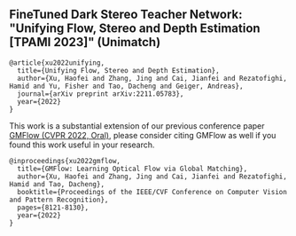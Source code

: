 ## FineTuned Dark Stereo Teacher Network:  "Unifying Flow, Stereo and Depth Estimation [TPAMI 2023]" (Unimatch)


```
@article{xu2022unifying,
  title={Unifying Flow, Stereo and Depth Estimation},
  author={Xu, Haofei and Zhang, Jing and Cai, Jianfei and Rezatofighi, Hamid and Yu, Fisher and Tao, Dacheng and Geiger, Andreas},
  journal={arXiv preprint arXiv:2211.05783},
  year={2022}
}
```

This work is a substantial extension of our previous conference paper [GMFlow (CVPR 2022, Oral)](https://arxiv.org/abs/2111.13680), please consider citing GMFlow as well if you found this work useful in your research.

```
@inproceedings{xu2022gmflow,
  title={GMFlow: Learning Optical Flow via Global Matching},
  author={Xu, Haofei and Zhang, Jing and Cai, Jianfei and Rezatofighi, Hamid and Tao, Dacheng},
  booktitle={Proceedings of the IEEE/CVF Conference on Computer Vision and Pattern Recognition},
  pages={8121-8130},
  year={2022}
}
```
